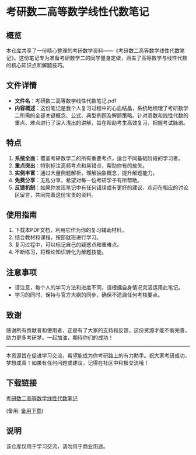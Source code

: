 # 考研数二高等数学线性代数笔记

## 概览

本仓库共享了一份精心整理的考研数学资料——《考研数二高等数学线性代数笔记》。这份笔记专为准备考研数学二的同学量身定做，涵盖了高等数学与线性代数的核心知识点和解题技巧。

## 文件详情

- **文件名**：考研数二高等数学线性代数笔记.pdf
- **内容概述**：这份笔记是我个人复习过程中的心血结晶，系统地梳理了考研数学二所需的全部关键概念、公式、典型例题及解题策略。针对高数和线性代数的重点、难点进行了深入浅出的讲解，旨在帮助考生高效复习，把握考试脉络。

## 特点

1. **系统全面**：覆盖考研数学二的所有重要考点，适合不同基础阶段的学习者。
2. **重点突出**：特别标注高频考点和易错点，帮助你有的放矢。
3. **实例丰富**：通过大量例题解析，理解抽象概念，提升解题能力。
4. **免费分享**：无私分享，希望对每一位考研学子有所帮助。
5. **反馈机制**：如果你发现笔记中有任何错误或有更好的建议，欢迎在相应的讨论区留言，共同完善这份宝贵的资料。

## 使用指南

1. 下载本PDF文档，利用它作为你的复习辅助材料。
2. 结合教材和课程，按部就班进行学习。
3. 复习过程中，可以标记自己的疑惑点和重难点。
4. 不断练习，将理论知识转化为解题技能。

## 注意事项

- 请注意，每个人的学习方法和进度不同，请根据自身情况灵活运用此笔记。
- 学习的同时，保持与官方大纲的同步，确保不遗漏任何考核要点。

## 致谢

感谢所有贡献者和使用者，正是有了大家的支持和反馈，这份资源才能不断完善，助力更多考研梦。一起加油，期待你们的成功！

---

本资源旨在促进学习交流，希望能成为你考研路上的有力助手。祝大家考研成功，梦想成真！如果有任何问题或建议，记得在社区中积极交流哦！

## 下载链接
[考研数二高等数学线性代数笔记](https://pan.quark.cn/s/037e1345577f) 

(备用: [备用下载](https://pan.baidu.com/s/1B020L3zgkHSU9LcufpK5Mg?pwd=1234))

## 说明

该仓库仅用于学习交流，请勿用于商业用途。
